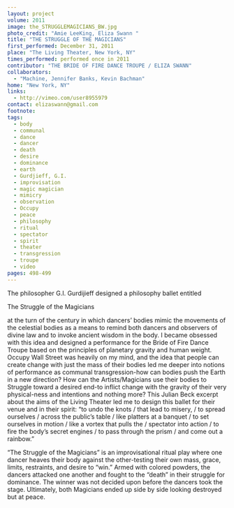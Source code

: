```yaml
---
layout: project
volume: 2011
image: the_STRUGGLEMAGICIANS_BW.jpg
photo_credit: "Amie LeeKing, Eliza Swann "
title: "THE STRUGGLE OF THE MAGICIANS"
first_performed: December 31, 2011
place: "The Living Theater, New York, NY"
times_performed: performed once in 2011
contributor: "THE BRIDE OF FIRE DANCE TROUPE / ELIZA SWANN"
collaborators: 
  - "Machine, Jennifer Banks, Kevin Bachman"
home: "New York, NY"
links: 
  - http://vimeo.com/user8955979
contact: elizaswann@gmail.com
footnote: 
tags: 
  - body
  - communal
  - dance
  - dancer
  - death
  - desire
  - dominance
  - earth
  - Gurdjieff, G.I.
  - improvisation
  - magic magician
  - mimicry
  - observation
  - Occupy
  - peace
  - philosophy
  - ritual
  - spectator
  - spirit
  - theater
  - transgression
  - troupe
  - video
pages: 498-499
---
```


The philosopher G.I. Gurdijieff designed a philosophy ballet entitled 

The Struggle of the Magicians

 at the turn of the century in which dancers’ bodies mimic the movements of the celestial bodies as a means to remind both dancers and observers of divine law and to invoke ancient wisdom in the body. I became obsessed with this idea and designed a performance for the Bride of Fire Dance Troupe based on the principles of planetary gravity and human weight. Occupy Wall Street was heavily on my mind, and the idea that people can create change with just the mass of their bodies led me deeper into notions of performance as communal transgression-how can bodies push the Earth in a new direction? How can the Artists/Magicians use their bodies to Struggle toward a desired end-to inflict change with the gravity of their very physical-ness and intentions and nothing more? This Julian Beck excerpt about the aims of the Living Theater led me to design this ballet for their venue and in their spirit: “to undo the knots / that lead to misery, / to spread ourselves / across the public’s table / like platters at a banquet / to set ourselves in motion / like a vortex that pulls the / spectator into action / to fire the body’s secret engines / to pass through the prism / and come out a rainbow.”  

“The Struggle of the Magicians” is an improvisational ritual play where one dancer heaves their body against the other-testing their own mass, grace, limits, restraints, and desire to “win.” Armed with colored powders, the dancers attacked one another and fought to the “death” in their struggle for dominance. The winner was not decided upon before the dancers took the stage. Ultimately, both Magicians ended up side by side looking destroyed but at peace. 
